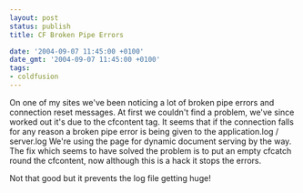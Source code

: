 ```yaml
---
layout: post
status: publish
title: CF Broken Pipe Errors

date: '2004-09-07 11:45:00 +0100'
date_gmt: '2004-09-07 11:45:00 +0100'
tags:
- coldfusion
---
```

On one of my sites we've been noticing a lot of broken pipe errors and connection reset messages. At first we couldn't find a problem, we've since worked out it's due to the cfcontent tag.
It seems that if the connection falls for any reason a broken pipe error is being given to the application.log / server.log
We're using the page for dynamic document serving by the way. The fix which seems to have solved the problem is to put an empty cfcatch round the cfcontent, now although this is a hack it stops the errors.
<div class="code"><cftry>
  <cfcontent ... >
  <cfcatch type="any"><i><!--- caught ---></i></cfcatch>
</cftry></div>
Not that good but it prevents the log file getting huge!
